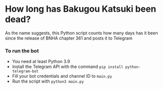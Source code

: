 # How long has Bakugou Katsuki been dead?
As the name suggests, this Python script counts how many days has it been since the release of BNHA chapter 361 and posts it to Telegram

### To run the bot
- You need at least Python 3.9
- Install the Telegram API with the command ```pip install python-telegram-bot```
- Fill your bot credentials and channel ID to ```main.py```
- Run the script with ```python3 main.py```
